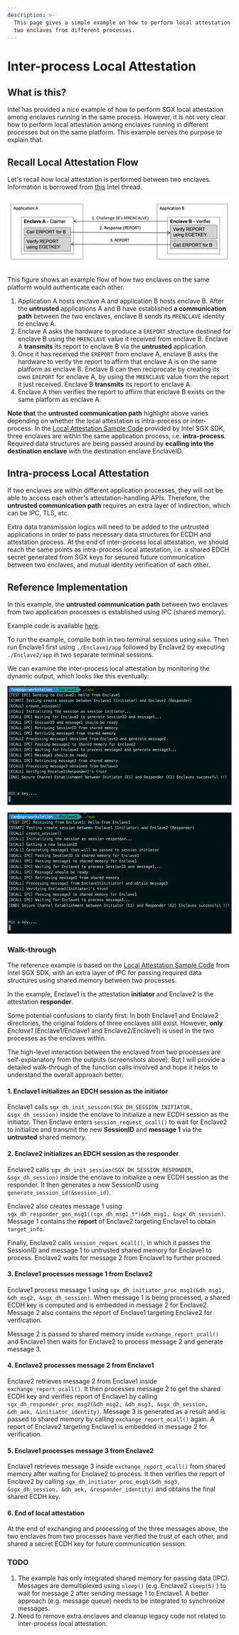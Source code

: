 ```yaml
---
description: >-
  This page gives a simple example on how to perform local attestation between
  two enclaves from different processes.
---
```


# Inter-process Local Attestation

## What is this?

Intel has provided a nice example of how to perform SGX local attestation among enclaves running in the same process. However, it is not very clear how to perform local attestation among enclaves running in different processes but on the same platform. This example serves the purpose to explain that.

## Recall Local Attestation Flow

Let's recall how local attestation is performed between two enclaves. Information is borrowed from [this](https://software.intel.com/en-us/node/702983) Intel thread.

![](../../.gitbook/assets/local_attestation.png)

This figure shows an example flow of how two enclaves on the same platform would authenticate each other.

1. Application A hosts enclave A and application B hosts enclave B. After the **untrusted** applications A and B have established **a communication path** between the two enclaves, enclave B sends its `MRENCLAVE` identity to enclave A. 
2. Enclave A asks the hardware to produce a `EREPORT` structure destined for enclave B using the `MRENCLAVE` value it received from enclave B. Enclave A **transmits** its report to enclave B via the **untrusted** application.
3. Once it has received the `EREPORT` from enclave A, enclave B asks the hardware to verify the report to affirm that enclave A is on the same platform as enclave B. Enclave B can then reciprocate by creating its own `EREPORT` for enclave A, by using the `MRENCLAVE` value from the report it just received. Enclave B **transmits** its report to enclave A.
4. Enclave A then verifies the report to affirm that enclave B exists on the same platform as enclave A.

**Note that** the **untrusted communication path** highlight above varies depending on whether the local attestation is intra-process or inter-process. In the [Local Attestation Sample Code](https://github.com/intel/linux-sgx/tree/master/SampleCode/LocalAttestation) provided by Intel SGX SDK, three enclaves are within the same application process, i.e. **intra-process**. Required data structures are being passed around by **ecalling into the destination enclave** with the destination enclave EnclaveID. 

## Intra-process Local Attestation

If two enclaves are within different application processes, they will not be able to access each other's attestation-handling APIs. Therefore, the **untrusted communication path** requires an extra layer of indirection, which can be IPC, TLS, etc.

Extra data transmission logics will need to be added to the untrusted applications in order to pass necessary data structures for ECDH and attestation process. At the end of inter-process local attestation, we should reach the same points as intra-process local attestation, i.e. a shared EDCH secret generated from SGX keys for secured future communication between two enclaves, and mutual identity verification of each other.

## Reference Implementation

In this example, the **untrusted communication path** between two enclaves from two application processes is established using IPC \(shared memory\).

Example code is available [here](https://github.com/sangfansh/SGX101_sample_code/tree/master/ProcessLocalAttestation).

To run the example, compile both in two terminal sessions using `make`. Then run Enclave1 first using `./Enclave1/app` followed by Enclave2 by executing `./Enclave2/app` in two separate terminal sessions.

We can examine the inter-process local attestation by monitoring the dynamic output, which looks like this eventually:

![Enclave1](../../.gitbook/assets/enclave1%20%281%29.png)

![Enclave2](../../.gitbook/assets/enclave2.png)

### Walk-through

The reference example is based on the [Local Attestation Sample Code](https://github.com/intel/linux-sgx/tree/master/SampleCode/LocalAttestation) from Intel SGX SDK, with an extra layer of IPC for passing required data structures using shared memory between two processes.

In the example, Enclave1 is the attestation **initiator** and Enclave2 is the attestation **responder**. 

Some potential confusions to clarify first: In both Enclave1 and Enclave2 directories, the original folders of three enclaves still exist. However, **only** _Enclave1_ \(Enclave1/Enclave1 and Enclave2/Enclave1\) is used in the two processes as the enclaves within.

The high-level interaction between the enclaved from two processes are self-explanatory from the outputs \(screenshots above\). But I will provide a detailed walk-through of the function calls involved and hope it helps to understand the overall approach better.

#### 1. Enclave1 initializes an EDCH session as the initiator

Enclave1 calls `sgx_dh_init_session(SGX_DH_SESSION_INITIATOR, &sgx_dh_session)` inside the enclave to initialize a new ECDH session as the initiator. Then Enclave enters `session_request_ocall()` to wait for Enclave2 to initialize and transmit the new **SessionID** and **message 1** via the **untrusted** shared memory.

#### 2. Enclave2 initializes an EDCH session as the responder

Enclave2 calls `sgx_dh_init_session(SGX_DH_SESSION_RESPONDER, &sgx_dh_session)` inside the enclave to initialize a new ECDH session as the responder. It then generates a new SessionID using `generate_session_id(&session_id)`. 

Enclave2 also creates message 1 using `sgx_dh_responder_gen_msg1((sgx_dh_msg1_t*)&dh_msg1, &sgx_dh_session)`. Message 1 contains the **report** of Enclave2 targeting Enclave1 to obtain `target_info`.

Finally, Enclave2 calls `session_reques_ocall()`, in which it passes the SessionID and message 1 to untrusted shared memory for Enclave1 to process. Enclave2 waits for message 2 from Enclave1 to further proceed.

#### 3. Enclave1 processes message 1 from Enclave2

Enclave1 process message 1 using `sgx_dh_initiator_proc_msg1(&dh_msg1, &dh_msg2, &sgx_dh_session)`. When message 1 is being processed, a shared ECDH key is computed and is embedded in message 2 for Enclave2. Message 2 also contains the report of Enclave1 targeting Enclave2 for verification.

Message 2 is passed to shared memory inside `exchange_report_ocall()` and Enclave1 then waits for Enclave2 to process message 2 and generate message 3. 

#### 4. Enclave2 processes message 2 from Enclave1

Enclave2 retrieves message 2 from Enclave1 inside `exchange_report_ocall()`. It then processes message 2 to get the shared ECDH key and verifies report of Enclave1 by calling `sgx_dh_responder_proc_msg2(&dh_msg2, &dh_msg3, &sgx_dh_session, &dh_aek, &initiator_identity)`. Message 3 is generated as a result and is passed to shared memory by calling `exchange_report_ocall()` again. A report of Enclave2 targeting Enclave1 is embedded in message 2 for verification.

#### 5. Enclave1 processes message 3 from Enclave2

Enclave1 retrieves message 3 inside `exchange_report_ocall()` from shared memory after waiting for Enclave2 to process. It then verifies the report of Enclave2 by calling `sgx_dh_initiator_proc_msg3(&dh_msg3, &sgx_dh_session, &dh_aek, &responder_identity)` and obtains the final shared ECDH key.

#### 6. End of local attestation

At the end of exchanging and processing of the three messages above, the two enclaves from two processes have verified the trust of each other, and shared a secret ECDH key for future communication session.

### TODO

1. The example has only integrated shared memory for passing data \(IPC\). Messages are demultiplexed using `sleep()` \(e.g. Enclave2 `sleep(5)` \) to wait for message 2 after sending message 1 to Enclave1. A better approach \(e.g. message queue\) needs to be integrated to synchronize messages.
2. Need to remove extra enclaves and cleanup legacy code not related to inter-process local attestation. 



